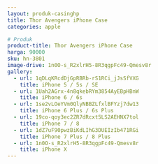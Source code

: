 ```yaml
---
layout: produk-casinghp
title: Thor Avengers iPhone Case
categories: apple

# Produk
product-title: Thor Avengers iPhone Case
harga: 90000
sku: hn-3801
image-drive: 1n0O-s_R2xlrH5-8R3qgpFc49-Qmesv8r
gallery:
  - url: 1qDLqKRcdDjGpRBRb-rS1RCi_jJsSfVXG
    title: iPhone 5 / 5s / SE
  - url: 1Uah2AGrx-4n8qkebRYm3854AyEBpHBnW
    title: iPhone 6 / 6s
  - url: 1se2vLOeYVm0QlyNBBZLfxlBFYzj7dw13
    title: iPhone 6 Plus / 6s Plus
  - url: 19co-qoy3ec2ZR7dRcxt5LS2AEHNX7tol
    title: iPhone 7 / 8
  - url: 1dZ7uF90pwzBiKdLIhG3DUEIzIb471RGi
    title: iPhone 7 Plus / 8 Plus
  - url: 1n0O-s_R2xlrH5-8R3qgpFc49-Qmesv8r
    title: iPhone X
---
```

